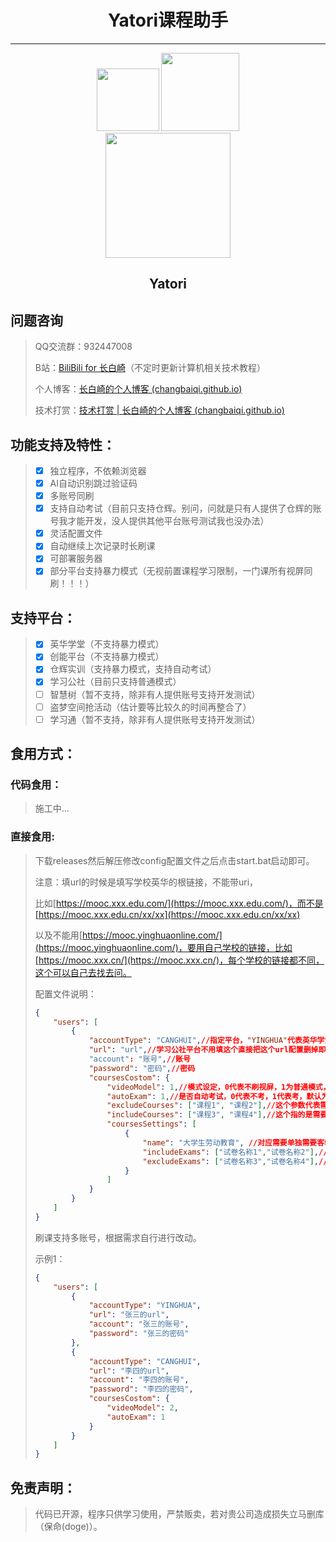 <div align="center"><h1>Yatori课程助手</h1></div>

---
<div align="center"><img width="100px" src="https://img.shields.io/badge/Java17-passing-r.svg"></img> <img width="125px" src="https://img.shields.io/badge/Maven3.8.1-building-r.svg"></img></div>

<div align="center"><img width="200" src="https://q1.qlogo.cn/g?b=qq&nk=2084069833&s=640"></img></div>

<div align="center"><h2>Yatori</h2></div>

## 问题咨询

> QQ交流群：932447008
>
> B站：[BiliBili for 长白崎](https://space.bilibili.com/36987520)（不定时更新计算机相关技术教程）
>
> 个人博客：[长白崎的个人博客 (changbaiqi.github.io)](https://changbaiqi.github.io/)
>
> 技术打赏：[技术打赏 | 长白崎的个人博客 (changbaiqi.github.io)](https://changbaiqi.github.io/post/ji-zhu-da-shang/)

## 功能支持及特性：

> - [x] 独立程序，不依赖浏览器
> - [x] AI自动识别跳过验证码
> - [x] 多账号同刷
> - [x] 支持自动考试（目前只支持仓辉。别问，问就是只有人提供了仓辉的账号我才能开发，没人提供其他平台账号测试我也没办法）
> - [x] 灵活配置文件
> - [x] 自动继续上次记录时长刷课
> - [x] 可部署服务器
> - [x] 部分平台支持暴力模式（无视前置课程学习限制，一门课所有视屏同刷！！！）

## 支持平台：

> - [x] 英华学堂（不支持暴力模式）
> - [x] 创能平台（不支持暴力模式）
> - [x] 仓辉实训（支持暴力模式，支持自动考试）
> - [x] 学习公社（目前只支持普通模式）
> - [ ] 智慧树（暂不支持，除非有人提供账号支持开发测试）
> - [ ] 盗梦空间抢活动（估计要等比较久的时间再整合了）
> - [ ] 学习通（暂不支持，除非有人提供账号支持开发测试）

## 食用方式：

### 代码食用：

> 施工中...

### 直接食用:

> 下载releases然后解压修改config配置文件之后点击start.bat启动即可。
>
> 注意：填url的时候是填写学校英华的根链接，不能带uri，
>
> 比如[https://mooc.xxx.edu.com/](https://mooc.xxx.edu.com/)，而不是[https://mooc.xxx.edu.cn/xx/xx](https://mooc.xxx.edu.cn/xx/xx)
>
> 以及不能用[https://mooc.yinghuaonline.com/](https://mooc.yinghuaonline.com/)，要用自己学校的链接，比如[https://mooc.xxx.cn/](https://mooc.xxx.cn/)，每个学校的链接都不同，这个可以自己去找去问。
>
> 配置文件说明：
>
> ```json
> {
>     "users": [
>         {
>             "accountType": "CANGHUI",//指定平台，"YINGHUA"代表英华学堂（创能平台也使用这个），CANGHUI代表仓辉平台
>             "url": "url",//学习公社平台不用填这个直接把这个url配置删掉即可。其他平台必填，填平台主页的根url，不同学校url不同，比如https://mooc.xxx.cn/，注意千万别带uri指别写成https://mooc.xxx.cn/xxx/xxx这样。
>             "account": "账号",//账号
>             "password": "密码",//密码
>             "coursesCostom": {
>                 "videoModel": 1,//模式设定，0代表不刷视屏，1为普通模式，2为暴力模式，默认为1，暴力模式目前只支持仓辉
>                 "autoExam": 1,//是否自动考试，0代表不考，1代表考，默认为0，注意，目前自动考试只支持仓辉！！！
>                 "excludeCourses": ["课程1", "课程2"],//这个参数代表需要排除不刷的课程，复制课程的名称填入即可（一字不差）
>                 "includeCourses": ["课程3", "课程4"],//这个指的是需要刷的课程，如果不填默认刷全部课程除非设置了排除课程
>                 "coursesSettings": [
>                     {
>                         "name": "大学生劳动教育", //对应需要单独需要客制化的课程名称
>                         "includeExams": ["试卷名称1","试卷名称2"],//对应课程需要考试的试卷名称
>                         "excludeExams": ["试卷名称3","试卷名称4"],//对应课程不需要考试的试卷名称
>                     }
>                 ]
>             }
>         }
>     ]
> }
> ```
>
> 刷课支持多账号，根据需求自行进行改动。
>
> 示例1：
>
> ```json
> {
>     "users": [
>         {
>             "accountType": "YINGHUA",
>             "url": "张三的url",
>             "account": "张三的账号",
>             "password": "张三的密码"
>         },
>         {
>             "accountType": "CANGHUI",
>             "url": "李四的url",
>             "account": "李四的账号",
>             "password": "李四的密码",
>             "coursesCostom": {
>                 "videoModel": 2,
>                 "autoExam": 1
>             }
>         }
>     ]
> }
> ```
>

## 免责声明：

> 代码已开源，程序只供学习使用，严禁贩卖，若对贵公司造成损失立马删库（保命(doge)）。

